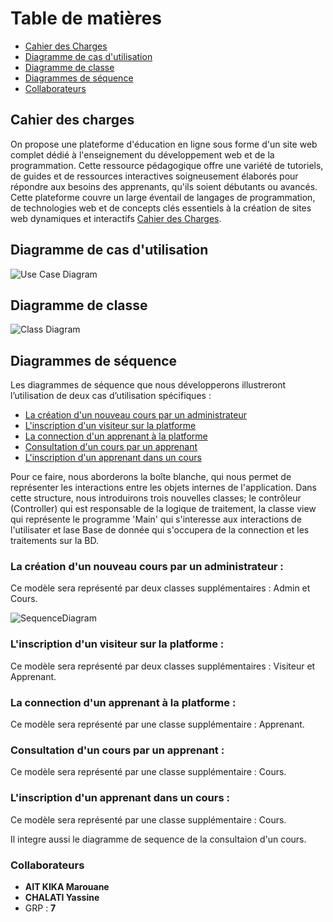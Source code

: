 
# Table de matières
- [Cahier des Charges](#cahier-des-charges)
- [Diagramme de cas d'utilisation](#use-case)
- [Diagramme de classe](#class)
- [Diagrammes de séquence](#sequence)
- [Collaborateurs](#Collaborateurs)

## <a name="cahier-des-charges"></a> Cahier des charges

On propose une plateforme d'éducation en ligne sous forme d'un site web complet dédié à l'enseignement du 
développement web et de la programmation. Cette ressource pédagogique offre une variété de 
tutoriels, de guides et de ressources interactives soigneusement élaborés pour répondre aux 
besoins des apprenants, qu'ils soient débutants ou avancés. Cette plateforme couvre un large 
éventail de langages de programmation, de technologies web et de concepts clés essentiels à la 
création de sites web dynamiques et interactifs [Cahier des Charges](https://github.com/Marouane124/Projet-UML/blob/main/Cahier%20des%20charges.pdf).

## <a name="use-case"></a> Diagramme de cas d'utilisation
![Use Case Diagram](https://github.com/Marouane124/Projet-UML/assets/110178036/81121ae7-5787-410e-8552-fc48d5e46f50)

## <a name="class"></a> Diagramme de classe
![Class Diagram](https://github.com/Marouane124/Projet-UML/assets/110178036/c31b00ab-1bab-465c-8d7d-33bec66b55d5)

## <a name="sequence"></a> Diagrammes de séquence
Les diagrammes de séquence que nous développerons illustreront l’utilisation de deux cas d’utilisation spécifiques :
- [La création d'un nouveau cours par un administrateur](#sequence1)
- [L'inscription d'un visiteur sur la platforme](#sequence2)
- [La connection d'un apprenant à la platforme](#sequence3)
- [Consultation d'un cours par un apprenant](#sequence4)
- [L'inscription d'un apprenant dans un cours](#sequence5)

Pour ce faire, nous aborderons la boîte blanche, qui nous permet de représenter les interactions entre les objets internes de l'application.
Dans cette structure, nous introduirons trois nouvelles classes; le contrôleur (Controller) qui est responsable de la logique de traitement, la classe view qui
représente le programme 'Main' qui s'interesse aux interactions de l'utilisater et lase Base de donnée qui s'occupera de la connection et les traitements sur la BD.

### <a name="sequence1"></a> La création d'un nouveau cours par un administrateur :
Ce modèle sera représenté par deux classes supplémentaires : Admin et Cours.

![SequenceDiagram](https://github.com/Marouane124/Projet-UML/assets/110178036/d4828109-e4db-4b87-be9d-6c0b86e25c22)

### <a name="sequence2"></a> L'inscription d'un visiteur sur la platforme :
Ce modèle sera représenté par deux classes supplémentaires : Visiteur et Apprenant.

### <a name="sequence3"></a> La connection d'un apprenant à la platforme :
Ce modèle sera représenté par une classe supplémentaire : Apprenant.

### <a name="sequence4"></a> Consultation d'un cours par un apprenant :
Ce modèle sera représenté par une classe supplémentaire : Cours.

### <a name="sequence5"></a> L'inscription d'un apprenant dans un cours :
Ce modèle sera représenté par une classe supplémentaire : Cours.

Il integre aussi le diagramme de sequence de la consultaion d'un cours.


### <a name="Collaborateurs"></a> Collaborateurs
- **AIT KIKA Marouane**
- **CHALATI Yassine**
- GRP : **7**
  
